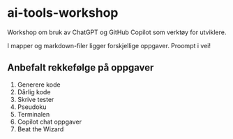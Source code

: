 # ai-tools-workshop

Workshop om bruk av ChatGPT og GitHub Copilot som verktøy for utviklere.

I mapper og markdown-filer ligger forskjellige oppgaver. Proompt i vei!

## Anbefalt rekkefølge på oppgaver

1. Generere kode
2. Dårlig kode
3. Skrive tester
4. Pseudoku
5. Terminalen
6. Copilot chat oppgaver
7. Beat the Wizard
